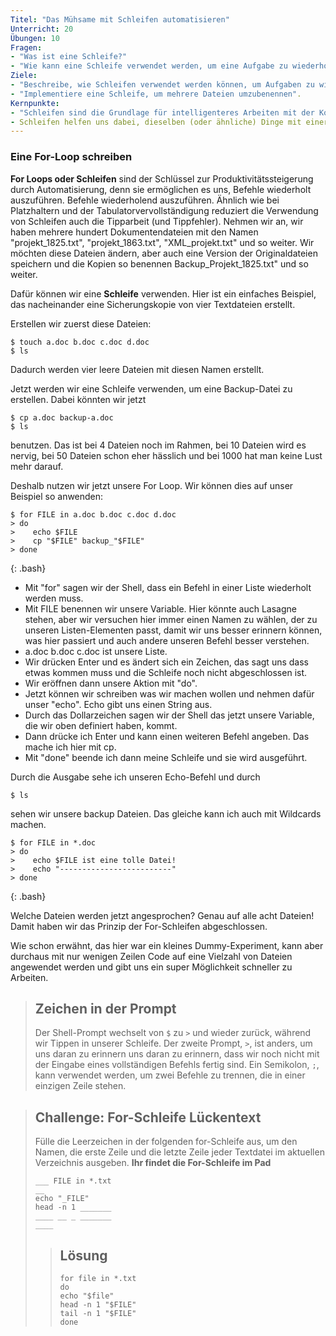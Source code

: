 ```yaml
---
Titel: "Das Mühsame mit Schleifen automatisieren"
Unterricht: 20
Übungen: 10
Fragen:
- "Was ist eine Schleife?"
- "Wie kann eine Schleife verwendet werden, um eine Aufgabe zu wiederholen?"
Ziele:
- "Beschreibe, wie Schleifen verwendet werden können, um Aufgaben zu wiederholen".
- "Implementiere eine Schleife, um mehrere Dateien umzubenennen".
Kernpunkte:
- "Schleifen sind die Grundlage für intelligenteres Arbeiten mit der Kommandozeile"
- Schleifen helfen uns dabei, dieselben (oder ähnliche) Dinge mit einer Reihe von Objekten zu tun"
---
```

### Eine For-Loop schreiben

**For Loops oder Schleifen** sind der Schlüssel zur Produktivitätssteigerung durch Automatisierung, denn sie ermöglichen es uns, Befehle wiederholt auszuführen.
Befehle wiederholend auszuführen. Ähnlich wie bei Platzhaltern und der Tabulatorvervollständigung reduziert die Verwendung von Schleifen auch die
Tipparbeit (und Tippfehler).
Nehmen wir an, wir haben mehrere hundert Dokumentendateien mit den Namen "projekt_1825.txt", "projekt_1863.txt", "XML_projekt.txt" und so weiter.
Wir möchten diese Dateien ändern, aber auch eine Version der Originaldateien speichern und die Kopien so benennen
Backup_Projekt_1825.txt" und so weiter.

Dafür können wir eine **Schleife** verwenden.
Hier ist ein einfaches Beispiel, das nacheinander eine Sicherungskopie von vier Textdateien erstellt.

Erstellen wir zuerst diese Dateien:

~~~
$ touch a.doc b.doc c.doc d.doc
$ ls
~~~
Dadurch werden vier leere Dateien mit diesen Namen erstellt.

Jetzt werden wir eine Schleife verwenden, um eine Backup-Datei zu erstellen. 
Dabei könnten wir jetzt
~~~
$ cp a.doc backup-a.doc 
$ ls
~~~

benutzen. Das ist bei 4 Dateien noch im Rahmen, bei 10 Dateien wird es nervig, bei 50 Dateien schon eher hässlich und bei 1000 hat man keine Lust mehr darauf.

Deshalb nutzen wir jetzt unsere For Loop.
Wir können dies auf unser Beispiel so anwenden:


~~~
$ for FILE in a.doc b.doc c.doc d.doc
> do
>    echo $FILE
>    cp "$FILE" backup_"$FILE"
> done
~~~
{: .bash}

- Mit "for" sagen wir der Shell, dass ein Befehl in einer Liste wiederholt werden muss.
- Mit FILE benennen wir unsere Variable. Hier könnte auch Lasagne stehen, aber wir versuchen hier immer einen Namen zu wählen,
der zu unseren Listen-Elementen passt, damit wir uns besser erinnern können, was hier passiert und auch andere unseren Befehl besser verstehen.
- a.doc b.doc c.doc ist unsere Liste.
- Wir drücken Enter und es ändert sich ein Zeichen, das sagt uns dass etwas kommen muss und die Schleife noch nicht abgeschlossen ist.
- Wir eröffnen dann unsere Aktion mit "do".
- Jetzt können wir schreiben was wir machen wollen und nehmen dafür unser "echo". Echo gibt uns einen String aus.
- Durch das Dollarzeichen sagen wir der Shell das jetzt unsere Variable, die wir oben definiert haben, kommt.
- Dann drücke ich Enter und kann einen weiteren Befehl angeben. Das mache ich hier mit cp.
- Mit "done" beende ich dann meine Schleife und sie wird ausgeführt.

Durch die Ausgabe sehe ich unseren Echo-Befehl und durch 

~~~
$ ls
~~~

sehen wir unsere backup Dateien.
Das gleiche kann ich auch mit Wildcards machen.

~~~
$ for FILE in *.doc
> do
>    echo $FILE ist eine tolle Datei!
>    echo "-------------------------"
> done
~~~
{: .bash}

Welche Dateien werden jetzt angesprochen? Genau auf alle acht Dateien!
Damit haben wir das Prinzip der For-Schleifen abgeschlossen.

Wie schon erwähnt, das hier war ein kleines Dummy-Experiment, kann aber durchaus mit nur wenigen Zeilen Code
auf eine Vielzahl von Dateien angewendet werden und gibt uns ein super Möglichkeit schneller zu Arbeiten.

> ## Zeichen in der Prompt
>
> Der Shell-Prompt wechselt von `$` zu `>` und wieder zurück, während wir
> Tippen in unserer Schleife. Der zweite Prompt, `>`, ist anders, um uns daran zu erinnern
> uns daran zu erinnern, dass wir noch nicht mit der Eingabe eines vollständigen Befehls fertig sind. Ein Semikolon, `;`,
> kann verwendet werden, um zwei Befehle zu trennen, die in einer einzigen Zeile stehen.

> ## Challenge: For-Schleife Lückentext
> Fülle die Leerzeichen in der folgenden for-Schleife aus, um den Namen, die erste Zeile und die letzte Zeile
> jeder Textdatei im aktuellen Verzeichnis ausgeben. **Ihr findet die For-Schleife im Pad**
>
> ```
> ___ FILE in *.txt
> __
> echo "_FILE"
> head -n 1 _______
> ____ __ _ _______
> ____
> ```
>
> > ## Lösung
> > ```
> > for file in *.txt
> > do
> > echo "$file"
> > head -n 1 "$FILE"
> > tail -n 1 "$FILE" 
> > done
> > ```
